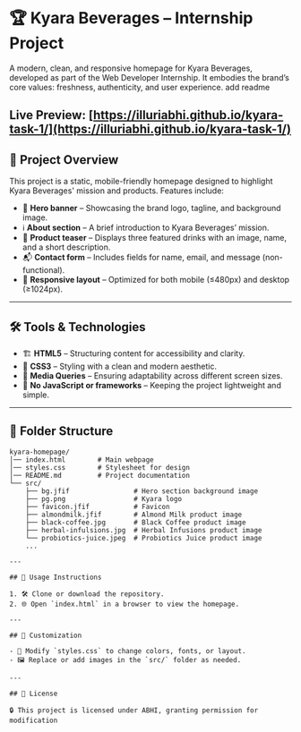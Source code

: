 # 🏆 Kyara Beverages – Internship Project
A modern, clean, and responsive homepage for Kyara Beverages, developed as part of the Web Developer Internship. It embodies the brand’s core values: freshness, authenticity, and user experience. add readme

**Live Preview:** [https://illuriabhi.github.io/kyara-task-1/](https://illuriabhi.github.io/kyara-task-1/)
---

## 🎯 Project Overview

This project is a static, mobile-friendly homepage designed to highlight Kyara Beverages' mission and products. Features include:

- 🎨 **Hero banner** – Showcasing the brand logo, tagline, and background image.
- ℹ️ **About section** – A brief introduction to Kyara Beverages’ mission.
- 🥤 **Product teaser** – Displays three featured drinks with an image, name, and a short description.
- 📬 **Contact form** – Includes fields for name, email, and message (non-functional).
- 📱 **Responsive layout** – Optimized for both mobile (≤480px) and desktop (≥1024px).

---

## 🛠️ Tools & Technologies

- 🏗️ **HTML5** – Structuring content for accessibility and clarity.
- 🎨 **CSS3** – Styling with a clean and modern aesthetic.
- 📏 **Media Queries** – Ensuring adaptability across different screen sizes.
- 🚀 **No JavaScript or frameworks** – Keeping the project lightweight and simple.

---

## 📂 Folder Structure

```
kyara-homepage/
│── index.html        # Main webpage
│── styles.css        # Stylesheet for design
│── README.md         # Project documentation
└── src/
    ├── bg.jfif                # Hero section background image
    ├── pg.png                 # Kyara logo
    ├── favicon.jfif           # Favicon
    ├── almondmilk.jfif        # Almond Milk product image
    ├── black-coffee.jpg       # Black Coffee product image
    ├── herbal-infulsions.jpg  # Herbal Infusions product image
    └── probiotics-juice.jpeg  # Probiotics Juice product image       
    ...

---

## 🚀 Usage Instructions

1. 🛠️ Clone or download the repository.
2. 🌐 Open `index.html` in a browser to view the homepage.

---

## 🎨 Customization

- 🎨 Modify `styles.css` to change colors, fonts, or layout.
- 🖼️ Replace or add images in the `src/` folder as needed.

---

## 📜 License

🔒 This project is licensed under ABHI, granting permission for modification
